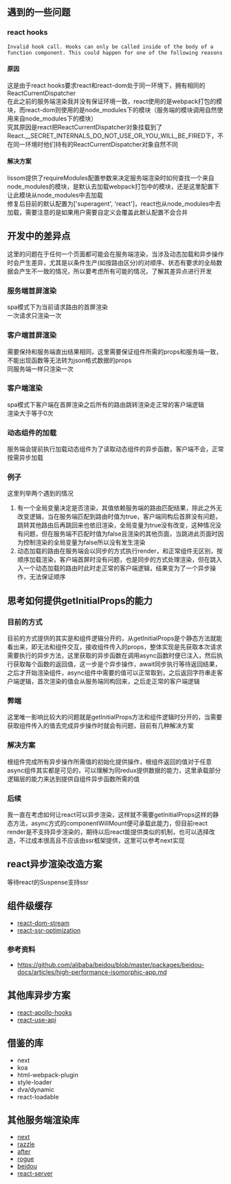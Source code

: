 ## 遇到的一些问题

### react hooks
`Invalid hook call. Hooks can only be called inside of the body of a function component. This could happen for one of the following reasons`

#### 原因
这是由于react hooks要求react和react-dom处于同一环境下，拥有相同的ReactCurrentDispatcher  
在此之前的服务端渲染我并没有保证环境一致，react使用的是webpack打包的模块，而react-dom则使用的是node_modules下的模块（服务端的模块调用自然使用来自node_modules下的模块）  
究其原因是react把ReactCurrentDispatcher对象挂载到了React.__SECRET_INTERNALS_DO_NOT_USE_OR_YOU_WILL_BE_FIRED下，不在同一环境时他们持有的ReactCurrentDispatcher对象自然不同

#### 解决方案
lissom提供了requireModules配置参数来决定服务端渲染时如何查找一个来自node_modules的模块，是默认去加载webpack打包中的模块，还是这里配置下让此模块从node_modules中去加载  
修复后目前的默认配置为['superagent', 'react']，react也从node_modules中去加载，需要注意的是如果用户需要自定义会覆盖此默认配置不会合并  

## 开发中的差异点
这里的问题在于任何一个页面都可能会在服务端渲染，当涉及动态加载和异步操作时会产生差异，尤其是以条件生产(如按路由区分)的对顺序、状态有要求的全局数据会产生不一致的情况，所以要考虑所有可能的情况，了解其差异点进行开发  

### 服务端首屏渲染
spa模式下为当前请求路由的首屏渲染  
一次请求只渲染一次  

### 客户端首屏渲染
需要保持和服务端直出结果相同，这里需要保证组件所需的props和服务端一致，不能出现函数等无法转为json格式数据的props  
同服务端一样只渲染一次  

### 客户端渲染
spa模式下客户端在首屏渲染之后所有的路由跳转渲染走正常的客户端逻辑  
渲染大于等于0次  

### 动态组件的加载
服务端会提前执行加载动态组件为了读取动态组件的异步函数，客户端不会，正常按需异步加载  

### 例子
这里列举两个遇到的情况  
1. 有一个全局变量决定是否渲染，其值依赖服务端的路由匹配结果，除此之外无改变逻辑，当在服务端匹配到路由时值为true，客户端同构后首屏没有问题，跳转其他路由后再跳回来也依旧渲染，全局变量为true没有改变，这种情况没有问题，但在服务端不匹配时值为false且渲染的其他页面，当跳进此页面时因为控制渲染的全局变量为false所以没有发生渲染
2. 动态加载的路由在服务端会以同步的方式执行render，和正常组件无区别，按顺序加载渲染，客户端首屏时没有问题，也是同步的方式处理渲染，但在跳入入一个动态加载的路由时此时走正常的客户端逻辑，结果变为了一个异步操作，无法保证顺序

## 思考如何提供getInitialProps的能力

### 目前的方式
目前的方式提供的其实是和组件逻辑分开的，从getInitialProps是个静态方法就能看出来，即无法和组件交互，接收组件传入的props，整体实现是先获取本次请求需要执行的异步方法，这里获取的异步函数在调用async函数时便已注入，然后执行获取每个函数的返回值，这一步是个异步操作，await同步执行等待返回结果，之后才开始渲染组件，async组件中需要的值可以正常取到，之后返回字符串走客户端逻辑，首次渲染的值会从服务端同构回来，之后走正常的客户端逻辑  

### 弊端
这里唯一影响比较大的问题就是getInitialProps方法和组件逻辑时分开的，当需要获取组件传入的值去完成异步操作时就会有问题，目前有几种解决方案  

### 解决方案
根组件完成所有异步操作所需值的初始化提供操作，根组件返回的值对于任意async组件其实都是可见的，可以理解为同redux提供数据的能力，这里承载部分逻辑层的能力来达到提供自组件异步函数所需的值  

### 后续
我一直在考虑如何让react可以异步渲染，这样就不需要getInitialProps这样的静态方法，async方式的componentWillMount便可承载此能力，但目前react render是不支持异步渲染的，期待以后react能提供类似的机制，也可以选择改造，不过成本很高且不应该由ssr框架提供，这里可以参考next实现  

## react异步渲染改造方案
等待react的Suspense支持ssr

## 组件级缓存
- [react-dom-stream](https://github.com/aickin/react-dom-stream)
- [react-ssr-optimization](https://github.com/walmartlabs/react-ssr-optimization)

### 参考资料
- https://github.com/alibaba/beidou/blob/master/packages/beidou-docs/articles/high-performance-isomorphic-app.md

## 其他库异步方案
- [react-apollo-hooks](https://github.com/trojanowski/react-apollo-hooks)
- [react-use-api](https://github.com/RyanRoll/react-use-api)

## 借鉴的库
- next
- koa
- html-webpack-plugin
- style-loader
- dva/dynamic
- react-loadable

## 其他服务端渲染库
- [next](https://github.com/zeit/next.js)
- [razzle](https://github.com/jaredpalmer/razzle)
- [after](https://github.com/jaredpalmer/after.js)
- [rogue](https://github.com/alidcastano/rogue.js)
- [beidou](https://github.com/alibaba/beidou)
- [react-server](https://github.com/redfin/react-server)
